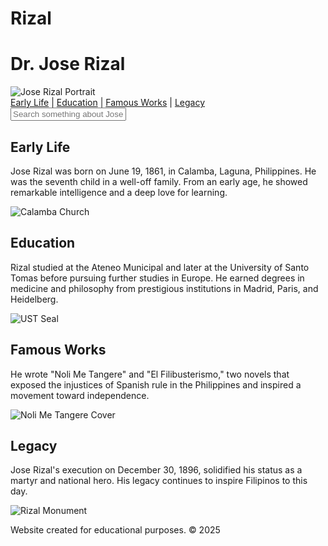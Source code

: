 # Rizal

<html lang="en">

  <h1>Dr. Jose Rizal</h1>
  <img src="rizal_portrait.jpg" alt="Jose Rizal Portrait">

  <nav>
    <a href="#early-life">Early Life</a> |
    <a href="#education">Education</a> |
    <a href="#works">Famous Works</a> |
    <a href="#legacy">Legacy</a>
  </nav>

  <!-- 🔍 Search bar -->
  <div id="search-container">
    <input type="text" id="search-input" placeholder="Search something about Jose Rizal..." oninput="searchText()">
  </div>

  <!-- 📚 Content -->
  <section id="early-life">
    <h2>Early Life</h2>
    <p>Jose Rizal was born on June 19, 1861, in Calamba, Laguna, Philippines. He was the seventh child in a well-off family. From an early age, he showed remarkable intelligence and a deep love for learning.</p>
    <img src="calamba_church.jpg" alt="Calamba Church">
  </section>

  <section id="education">
    <h2>Education</h2>
    <p>Rizal studied at the Ateneo Municipal and later at the University of Santo Tomas before pursuing further studies in Europe. He earned degrees in medicine and philosophy from prestigious institutions in Madrid, Paris, and Heidelberg.</p>
    <img src="ust_seal.svg" alt="UST Seal">
  </section>

  <section id="works">
    <h2>Famous Works</h2>
    <p>He wrote "Noli Me Tangere" and "El Filibusterismo," two novels that exposed the injustices of Spanish rule in the Philippines and inspired a movement toward independence.</p>
    <img src="noli_me_tangere.jpg" alt="Noli Me Tangere Cover">
  </section>

  <section id="legacy">
    <h2>Legacy</h2>
    <p>Jose Rizal's execution on December 30, 1896, solidified his status as a martyr and national hero. His legacy continues to inspire Filipinos to this day.</p>
    <img src="rizal_monument.jpg" alt="Rizal Monument">
  </section>

  <footer>
    <p>Website created for educational purposes. &copy; 2025</p>
  </footer>

  <!-- 🔍 JavaScript for search -->
  <script>
    function searchText() {
      const input = document.getElementById("search-input").value.toLowerCase();
      const sections = document.querySelectorAll("section p, section h2");

      sections.forEach(el => {
        el.innerHTML = el.textContent;
        if (input) {
          const regex = new RegExp((${input}), "gi");
          el.innerHTML = el.textContent.replace(regex, <span class="highlight">$1</span>);
        }
      });
    }
  </script>

</body>
</html>
